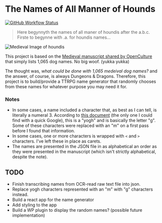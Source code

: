 # The Names of All Manner of Hounds

[![GitHub Workflow Status](https://github.com/jazzsequence/all-manner-of-hounds/actions/workflows/test.yml/badge.svg)](https://github.com/jazzsequence/all-manner-of-hounds/actions)

> Here begynnyth the names of all maner of houndis after the a.b.c. Firste to begynne with .a. for houndis names...

![Medieval Image of houndis](https://cdn8.openculture.com/2022/11/24222653/Livre_de_Chasse_40v-1.jpg)

This project is based on the [Medieval manuscript shared by OpenCulture](https://www.openculture.com/2022/11/a-list-of-1065-medieval-dog-names-nosewise-garlik-havegoodday-more.html) that simply lists 1,065 dog names. No big woof. (yukka yukka)

The thought was, _what could be done with 1,065 medeival dog names?_ and the answer, of course, is always Dungeons & Dragons. Therefore, this project is to build/provide a TTRPG name generator that randomly chooses from these names for whatever purpose you may need it for.

### Notes
* In some cases, a name included a character that, as best as I can tell, is literally a numeral 3. According to [this document](https://sites.ualberta.ca/~sreimer/ms-course/course/eng-chrs.htm) (the only one I could find with a quick Google), this is a "yogh" and is basically the letter "g". Some of these characters were replaced with an "m" on a first pass before I found that information.
* In some cases, one or more characters is wrapped with `<` and `>` characters. I've left these in place as carets.
* The names are presented in the JSON file in as alphabetical an order as they were presented in the manuscript (which isn't strictly alphabetical, despite the note).

## TODO
* Finish transcribing names from OCR-read raw text file into json.
* Replace yogh characters represented with an "m" with "g" characters instead.
* Build a react app for the name generator
* Add styling to the app
* Build a WP plugin to display the random names? (possible future implementation)